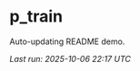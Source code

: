 # p_train

Auto-updating README demo.

<!--START_SECTION:status-->
_Last run: 2025-10-06 22:17 UTC_
<!--END_SECTION:status-->

























































































































































































































































































































































































































































































































































































































































































































































































































































































































































































































































































































